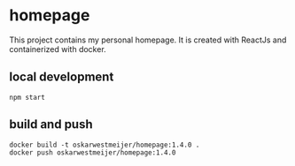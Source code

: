 # homepage

This project contains my personal homepage. It is created with ReactJs and containerized with docker.

## local development

```
npm start
```

## build and push
```
docker build -t oskarwestmeijer/homepage:1.4.0 .
docker push oskarwestmeijer/homepage:1.4.0
```